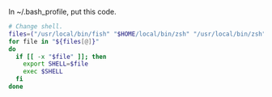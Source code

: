 In ~/.bash_profile, put this code.

```bash
# Change shell.
files=("/usr/local/bin/fish" "$HOME/local/bin/zsh" "/usr/local/bin/zsh" "/usr/bin/zsh" "/bin/zsh")
for file in "${files[@]}"
do
  if [[ -x "$file" ]]; then
    export SHELL=$file
    exec $SHELL
  fi
done
```
